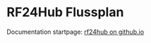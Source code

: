# RF24Hub Flussplan

Documentation startpage: [rf24hub on github.io](http://wilmsn.github.io/rf24hub/index.html)

